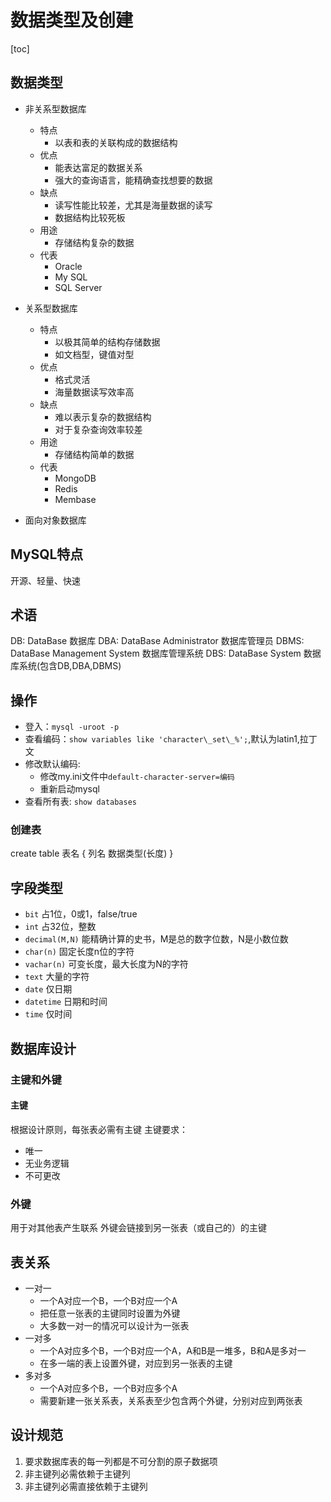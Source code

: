 # 数据类型及创建

[toc]

## 数据类型

+ 非关系型数据库
  + 特点
    + 以表和表的关联构成的数据结构
  + 优点
    + 能表达富足的数据关系
    + 强大的查询语言，能精确查找想要的数据
  + 缺点
    + 读写性能比较差，尤其是海量数据的读写
    + 数据结构比较死板
  + 用途
    + 存储结构复杂的数据
  + 代表
    + Oracle
    + My SQL
    + SQL Server
+ 关系型数据库
  + 特点
    + 以极其简单的结构存储数据
    + 如文档型，键值对型
  + 优点
    + 格式灵活
    + 海量数据读写效率高
  + 缺点
    + 难以表示复杂的数据结构
    + 对于复杂查询效率较差
  + 用途
    + 存储结构简单的数据
  + 代表
    + MongoDB
    + Redis
    + Membase

+ 面向对象数据库

## MySQL特点

开源、轻量、快速

## 术语

DB: DataBase 数据库
DBA: DataBase Administrator 数据库管理员
DBMS: DataBase Management System 数据库管理系统
DBS: DataBase System 数据库系统(包含DB,DBA,DBMS)

## 操作

+ 登入：`mysql -uroot -p`
+ 查看编码：`show variables like 'character\_set\_%';`,默认为latin1,拉丁文
+ 修改默认编码: 
  + 修改my.ini文件中`default-character-server=编码`
  + 重新启动mysql
+ 查看所有表: `show databases`

### 创建表

create table 表名 {
列名 数据类型(长度)
}

## 字段类型

+ `bit` 占1位，0或1，false/true
+ `int` 占32位，整数
+ `decimal(M,N)` 能精确计算的史书，M是总的数字位数，N是小数位数
+ `char(n)` 固定长度n位的字符
+ `vachar(n)` 可变长度，最大长度为N的字符
+ `text` 大量的字符
+ `date` 仅日期
+ `datetime` 日期和时间
+ `time` 仅时间

## 数据库设计


### 主键和外键

#### 主键

根据设计原则，每张表必需有主键
主键要求：

+ 唯一
+ 无业务逻辑
+ 不可更改

### 外键

用于对其他表产生联系
外键会链接到另一张表（或自己的）的主键

## 表关系

+ 一对一
  + 一个A对应一个B，一个B对应一个A
  + 把任意一张表的主键同时设置为外键
  + 大多数一对一的情况可以设计为一张表
+ 一对多
  + 一个A对应多个B，一个B对应一个A，A和B是一堆多，B和A是多对一
  + 在多一端的表上设置外键，对应到另一张表的主键
+ 多对多
  + 一个A对应多个B，一个B对应多个A
  + 需要新建一张关系表，关系表至少包含两个外键，分别对应到两张表

## 设计规范

1. 要求数据库表的每一列都是不可分割的原子数据项
2. 非主键列必需依赖于主键列
3. 非主键列必需直接依赖于主键列
